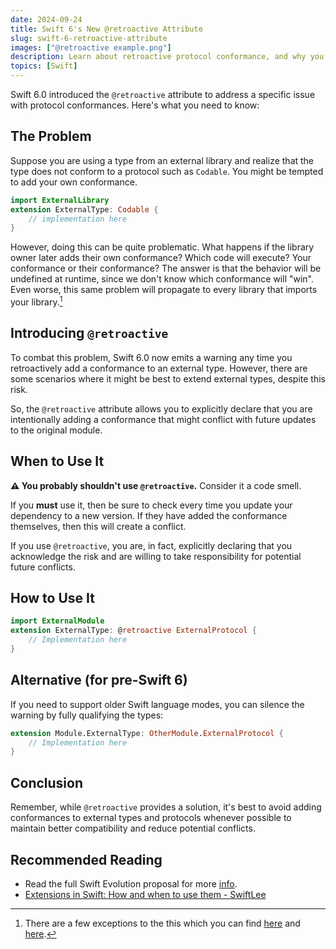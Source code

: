 ```yaml
---
date: 2024-09-24
title: Swift 6's New @retroactive Attribute
slug: swift-6-retroactive-attribute
images: ["@retroactive example.png"]
description: Learn about retroactive protocol conformance, and why you probably shouldn't use it on external types. 
topics: [Swift]
---
```


Swift 6.0 introduced the `@retroactive` attribute to address a specific issue with protocol conformances. Here's what you need to know:

## The Problem

Suppose you are using a type from an external library and realize that the type does not conform to a protocol such as `Codable`. You might be tempted to add your own conformance.

```swift
import ExternalLibrary
extension ExternalType: Codable {
    // implementation here
}
```

However, doing this can be quite problematic. What happens if the library owner later adds their own conformance? Which code will execute? Your conformance or their conformance? The answer is that the behavior will be undefined at runtime, since we don't know which conformance will "win". Even worse, this same problem will propagate to every library that imports your library.[^1]

[^1]: There are a few exceptions to the this which you can find [here](https://github.com/swiftlang/swift-evolution/blob/main/proposals/0364-retroactive-conformance-warning.md#detailed-design) and [here](https://forums.swift.org/t/amendment-se-0364-allow-same-package-conformances/71877). 

## Introducing `@retroactive`

To combat this problem, Swift 6.0 now emits a warning any time you retroactively add a conformance to an external type. However, there are some scenarios where it might be best to extend external types, despite this risk. 

So, the `@retroactive` attribute allows you to explicitly declare that you are intentionally adding a conformance that might conflict with future updates to the original module.

## When to Use It
**⚠️ You probably shouldn't use `@retroactive`.**
Consider it a code smell. 

If you **must** use it, then be sure to check every time you update your dependency to a new version. If they have added the conformance themselves, then this will create a conflict. 

If you use `@retroactive`, you are, in fact, explicitly declaring that you acknowledge the risk and are willing to take responsibility for potential future conflicts.

## How to Use It

```swift
import ExternalModule
extension ExternalType: @retroactive ExternalProtocol {
    // Implementation here
}
```


## Alternative (for pre-Swift 6)

If you need to support older Swift language modes, you can silence the warning by fully qualifying the types:

```swift
extension Module.ExternalType: OtherModule.ExternalProtocol {
    // Implementation here
}
```

## Conclusion
Remember, while `@retroactive` provides a solution, it's best to avoid adding conformances to external types and protocols whenever possible to maintain better compatibility and reduce potential conflicts.


## Recommended Reading
- Read the full Swift Evolution proposal for more [info](https://github.com/swiftlang/swift-evolution/blob/main/proposals/0364-retroactive-conformance-warning.md).
- [Extensions in Swift: How and when to use them - SwiftLee](https://www.avanderlee.com/swift/extensions/) 